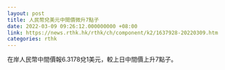 ```yaml
---
layout: post
title: 人民幣兌美元中間價微升7點子
date: 2022-03-09 09:26:12.000000000 +08:00
link: https://news.rthk.hk/rthk/ch/component/k2/1637928-20220309.htm
categories: rthk
---
```


在岸人民幣中間價報6.3178兌1美元，較上日中間價上升7點子。
